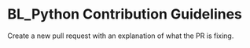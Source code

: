 # BL_Python Contribution Guidelines

Create a new pull request with an explanation of what the PR is fixing.